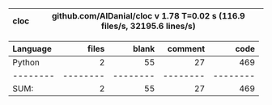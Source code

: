 cloc|github.com/AlDanial/cloc v 1.78  T=0.02 s (116.9 files/s, 32195.6 lines/s)
--- | ---

Language|files|blank|comment|code
:-------|-------:|-------:|-------:|-------:
Python|2|55|27|469
--------|--------|--------|--------|--------
SUM:|2|55|27|469
